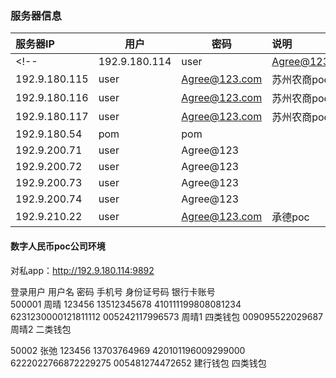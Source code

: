 ### 服务器信息

| 服务器IP | 用户 | 密码 |说明 |
|  :----  | ----  | ----  | :---- |
<!-- |192.9.180.114|user|Agree@123.com|苏州农商poc|
|192.9.180.115|user|Agree@123.com|苏州农商poc|
|192.9.180.116|user|Agree@123.com|苏州农商poc|
|192.9.180.117|user|Agree@123.com|苏州农商poc|
|192.9.180.54|pom|pom||
|192.9.200.71|user|Agree@123||
|192.9.200.72|user|Agree@123||
|192.9.200.73|user|Agree@123||
|192.9.200.74|user|Agree@123||
|192.9.210.22|user|Agree@123.com|承德poc| -->


#### 数字人民币poc公司环境
对私app：http://192.9.180.114:9892

登录用户	用户名	密码	手机号	身份证号码	银行卡账号			
500001	周晴	123456	13512345678	410111199808081234	6231230000121811112	005242117996573	周晴1	四类钱包
						009095522029687	周晴2	二类钱包
								
								
50002	张弛	123456	13703764969	420101196009299000	6222022766872229275	005481274472652	建行钱包	四类钱包